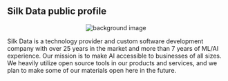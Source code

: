 ## Silk Data public profile

<p align="center">
  <img src="https://github.com/SilkData/.github/blob/main/images/background.jpg" alt="background image">
</p>

Silk Data is a technology provider and custom software development company with over 25 years in the market and more than 7 years of ML/AI experience.
Our mission is to make AI accessible to businesses of all sizes. We heavily utilize open source tools in our products and services,
and we plan to make some of our materials open here in the future.
